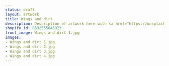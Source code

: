 ```yaml
---
status: draft
layout: artwork
title: Wings and dirt
description: Description of artwork here with <a href="https://unsplash.com/photos/8Od75hgzb9Y">link</a>
shopify_id: 8332555845923
front_image: Wings and dirt 1.jpg
images:
- Wings and dirt 1.jpg
- Wings and dirt 2.jpg
- Wings and dirt 3.jpg
- Wings and dirt 4.jpg
---
```


